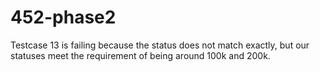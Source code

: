 # 452-phase2
Testcase 13 is failing because the status does not match exactly, but our statuses meet the requirement of being around 100k and 200k.
